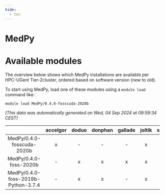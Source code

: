 ```yaml
---
hide:
  - toc
---
```


MedPy
=====

# Available modules


The overview below shows which MedPy installations are available per HPC-UGent Tier-2cluster, ordered based on software version (new to old).

To start using MedPy, load one of these modules using a `module load` command like:

```shell
module load MedPy/0.4.0-fosscuda-2020b
```

*(This data was automatically generated on Wed, 04 Sep 2024 at 09:59:34 CEST)*  

| |accelgor|doduo|donphan|gallade|joltik|shinx|skitty|
| :---: | :---: | :---: | :---: | :---: | :---: | :---: | :---: |
|MedPy/0.4.0-fosscuda-2020b|x|-|-|-|x|-|-|
|MedPy/0.4.0-foss-2020b|-|x|x|x|x|-|x|
|MedPy/0.4.0-foss-2019b-Python-3.7.4|-|x|x|-|x|-|x|
